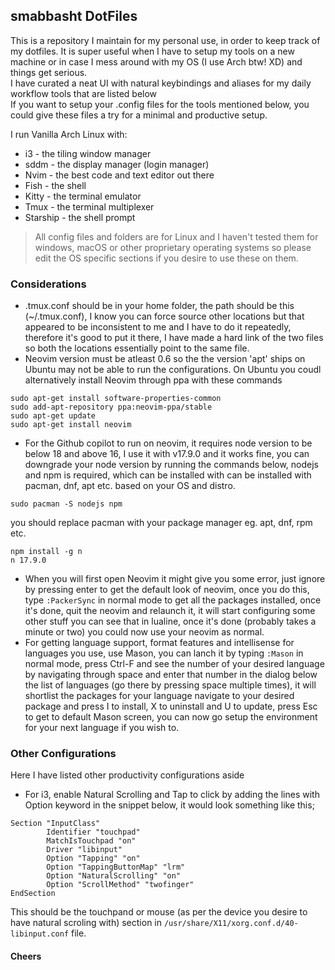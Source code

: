 ## smabbasht DotFiles

This is a repository I maintain for my personal use, in order to keep track of my dotfiles. It is super useful when I
have to setup my tools on a new machine or in case I mess around with my OS (I use Arch btw! XD) and things get serious. <br>
I have curated a neat UI with natural keybindings and aliases for my daily workflow tools that are listed below <br> 
If you want to setup your .config files for the tools mentioned below, you could give these files a try for a minimal and productive setup.

I run Vanilla Arch Linux with:

*   i3 - the tiling window manager
*   sddm - the display manager (login manager)
*   Nvim - the best code and text editor out there
*   Fish - the shell
*   Kitty - the terminal emulator 
*   Tmux - the terminal multiplexer
*   Starship - the shell prompt

> All config files and folders are for Linux and I haven't tested them for windows, macOS or other proprietary operating
systems so please edit the OS specific sections if you desire to use these on them.

### Considerations
- .tmux.conf should be in your home folder, the path should be this (~/.tmux.conf), I know you can force source other 
locations but that appeared to be inconsistent to me and I have to do it repeatedly, therefore it's good to put it there, I have 
made a hard link of the two files so both the locations essentially point to the same file.
- Neovim version must be atleast 0.6 so the the version 'apt' ships on Ubuntu may not be able to run the configurations. 
On Ubuntu you coudl alternatively install Neovim through ppa with these commands <br> 
```
sudo apt-get install software-properties-common
sudo add-apt-repository ppa:neovim-ppa/stable
sudo apt-get update
sudo apt-get install neovim
```
- For the Github copilot to run on neovim, it requires node version to be below 18 and above 16, I use it with v17.9.0 and it works 
fine, you can downgrade your node version by running the commands below, nodejs and npm is required, which can be installed with can
be installed with pacman, dnf, apt etc. based on your OS and distro.
```
sudo pacman -S nodejs npm
```
you should replace pacman with your package manager eg. apt, dnf, rpm etc.
```
npm install -g n
n 17.9.0
```
- When you will first open Neovim it might give you some error, just ignore by pressing enter to get the default look of neovim, 
once you do this, type `:PackerSync` in normal mode to get all the packages installed, once it's done, quit the neovim and
relaunch it, it will start configuring some other stuff you can see that in lualine, once it's done (probably takes a minute or two)
you could now use your neovim as normal.
- For getting language support, format features and intellisense for languages you use, use Mason, you can lanch it by typing `:Mason`
in normal mode, press Ctrl-F and see the number of your desired language by navigating through space and enter that number in the dialog
below the list of languages (go there by pressing space multiple times), it will shortlist the packages for your language navigate to
your desired package and press I to install, X to uninstall and U to update, press Esc to get to default Mason screen, you can now go 
setup the environment for your next language if you wish to.


### Other Configurations

Here I have listed other productivity configurations aside <br>
- For i3, enable Natural Scrolling and Tap to click by adding the lines with Option keyword in the snippet below, it would look something like this;

```
Section "InputClass"
        Identifier "touchpad"
        MatchIsTouchpad "on"
        Driver "libinput"
        Option "Tapping" "on"
        Option "TappingButtonMap" "lrm"
        Option "NaturalScrolling" "on"
        Option "ScrollMethod" "twofinger"
EndSection
```
This should be the touchpand or mouse (as per the device you desire to have natural scroling with) section in `/usr/share/X11/xorg.conf.d/40-libinput.conf` file.


#### Cheers
